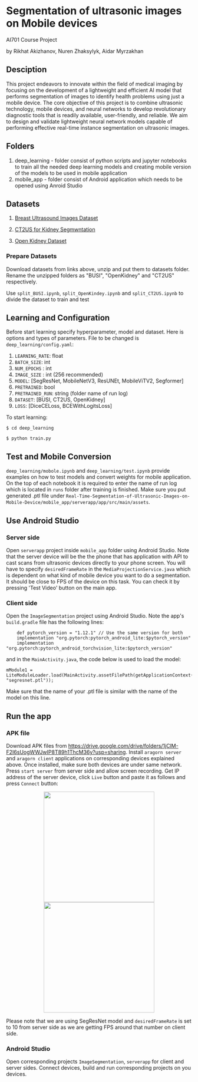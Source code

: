 # Segmentation of ultrasonic images on Mobile devices

AI701 Course Project

by Rikhat Akizhanov, Nuren Zhaksylyk, Aidar Myrzakhan

## Desciption

This project endeavors to innovate within the field of medical imaging by focusing on the development of a lightweight and efficient AI model that performs segmentation of images to identify health problems using just a mobile device. The core objective of this project is to combine ultrasonic technology, mobile devices, and neural networks to develop revolutionary diagnostic tools that is readily available, user-friendly, and reliable. We aim to design and validate lightweight neural network models capable of performing effective real-time instance segmentation on ultrasonic images.

## Folders

1. deep_learning - folder consist of python scripts and jupyter notebooks to train all the needed deep learning models and creating mobile version of the models to be used in mobile application
2. mobile_app - folder consist of Android application which needs to be opened using Anroid Studio


## Datasets

1. [Breast Ultrasound Images Dataset](https://www.kaggle.com/datasets/aryashah2k/breast-ultrasound-images-dataset/)

2. [CT2US for Kidney Segmwntation](https://www.kaggle.com/datasets/siatsyx/ct2usforkidneyseg)

3. [Open Kidney Dataset](http://rsingla.ca/kidneyUS/)

### Prepare Datasets

Download datasets from links above, unzip and put them to datasets folder. Rename the unzipped folders as "BUSI", "OpenKidney" and "CT2US" respectively. 

Use `split_BUSI.ipynb`, `split_OpenKindey.ipynb` and `split_CT2US.ipynb` to divide the dataset to train and test 

## Learning and Configuration

Before start learning specify hyperparameter, model and dataset. Here is options and types of parameters. File to be changed is `deep_learning/config.yaml`:

1. `LEARNING_RATE`: float
2. `BATCH_SIZE`: int
3. `NUM_EPOCHS` : int
4. `IMAGE_SIZE` : int (256 recommended)
5. `MODEL`: [SegResNet, MobileNetV3, ResUNEt, MobileViTV2, Segformer]
6. `PRETRAINED`: bool
7. `PRETRAINED_RUN`: string (folder name of run log)
8. `DATASET`: [BUSI, CT2US, OpenKidney]
9. `LOSS`: [DiceCELoss, BCEWithLogitsLoss]

To start learning:

`$ cd deep_learning`

`$ python train.py`


## Test and Mobile Conversion

`deep_learning/mobole.ipynb` and `deep_learning/test.ipynb` provide examples on how to test models and convert weights for mobile application. On the top of each notebook it is required to enter the name of run log which is located in `runs` folder after training is finished.
Make sure you put generated .ptl file under `Real-Time-Segmentation-of-Ultrasonic-Images-on-Mobile-Device/mobile_app/serverapp/app/src/main/assets`.


## Use Android Studio
### Server side
Open `serverapp` project inside `mobile_app` folder using Android Studio. Note that the server device will be the the phone that has application with API to cast scans from ultrasonic devices directly to your phone screen.
You will have to specify `desiredFrameRate` in the `MediaProjectionService.java` which is dependent on what kind of mobile device you want to do a segmentation. It should be close to FPS of the device on this task. You can check it by pressing 'Test Video' button on the main app.

### Client side
Open the `ImageSegmentation` project using Android Studio. Note the app's `build.gradle` file has the following lines:

```
    def pytorch_version = "1.12.1" // Use the same version for both
    implementation "org.pytorch:pytorch_android_lite:$pytorch_version"
    implementation "org.pytorch:pytorch_android_torchvision_lite:$pytorch_version"
```

and in the `MainActivity.java`, the code below is used to load the model:

```
mModule1 = LiteModuleLoader.load(MainActivity.assetFilePath(getApplicationContext(), "segresnet.ptl"));
```
Make sure that the name of your .ptl file is similar with the name of the model on this line.

## Run the app
### APK file
Download APK files from https://drive.google.com/drive/folders/1jClM-F2I6sUogWWJwIP8T89h1ThcM36y?usp=sharing. 
Install `aragorn server` and `aragorn client` applications on corresponding devices explained above. Once installed, make sure both devices are under same network. Press `start server` from server side and allow screen recording.
Get IP address of the server device, click `Live` button and paste it as follows and press `Connect` button:

<p align="center">
<img src="https://github.com/ZhNuren/Real-Time-Segmentation-of-Ultrasonic-Images-on-Mobile-Device/assets/43644508/6f6213bf-f6c2-47e8-af2d-4d631edca60b" width="300"/> <img src="https://github.com/ZhNuren/Real-Time-Segmentation-of-Ultrasonic-Images-on-Mobile-Device/assets/43644508/9479df66-8021-4c38-a39d-324b765371bd" width="300"/>
</p>

Please note that we are using SegResNet model and `desiredFrameRate` is set to 10 from server side as we are getting FPS around that number on client side.

### Android Studio
Open corresponding projects `ImageSegmentation`, `serverapp` for client and server sides. Connect devices, build and run corresponding projects on you devices.

